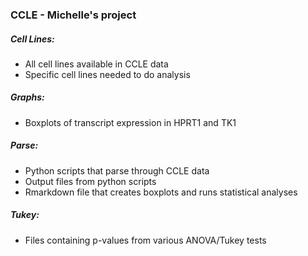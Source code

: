 ### CCLE - Michelle's project


##### Cell Lines:
- All cell lines available in CCLE data
- Specific cell lines needed to do analysis


##### Graphs:
- Boxplots of transcript expression in HPRT1 and TK1


##### Parse:
- Python scripts that parse through CCLE data
- Output files from python scripts
- Rmarkdown file that creates boxplots and runs statistical analyses


##### Tukey:
- Files containing p-values from various ANOVA/Tukey tests